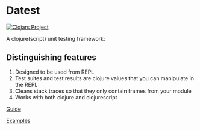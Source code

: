 # Datest

[![Clojars Project](https://img.shields.io/clojars/v/org.clojars.stiwar/datest.svg)](https://clojars.org/org.clojars.stiwar/datest)

A clojure(script) unit testing framework:

## Distinguishing features

1. Designed to be used from REPL
2. Test suites and test results are clojure values that you can manipulate in the REPL
3. Cleans stack traces so that they only contain frames from your module
4. Works with both clojure and clojurescript

[Guide](https://amokfa.github.io/posts/datest.html)

[Examples](test/usage.cljc)

